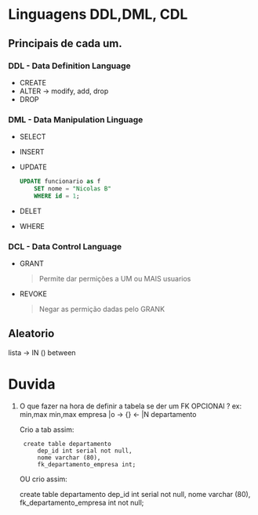 # Linguagens DDL,DML, CDL

## Principais de cada um.

### DDL - Data Definition Language

-   CREATE
-   ALTER -> modify, add, drop
-   DROP

### DML - Data Manipulation Linguage

-   SELECT
-   INSERT
-   UPDATE

    ```sql
    UPDATE funcionario as f
        SET nome = "Nicolas B"
        WHERE id = 1; 
    ```
    
-   DELET
-   WHERE

### DCL - Data Control Language

-   GRANT
    > Permite dar permições a UM ou MAIS usuarios

-   REVOKE
    > Negar as permição dadas pelo GRANK



## Aleatorio

lista -> IN ()
between


# Duvida

1. O que fazer na hora de definir a tabela se der um FK OPCIONAl ? 
    ex: 
                min,max      min,max
        empresa   |o  -> {} <- |N  departamento

    Crio a tab assim:

        create table departamento
            dep_id int serial not null,
            nome varchar (80),
            fk_departamento_empresa int;

    OU crio assim:


    create table departamento
        dep_id int serial not null,
        nome varchar (80),
        fk_departamento_empresa int not null;
